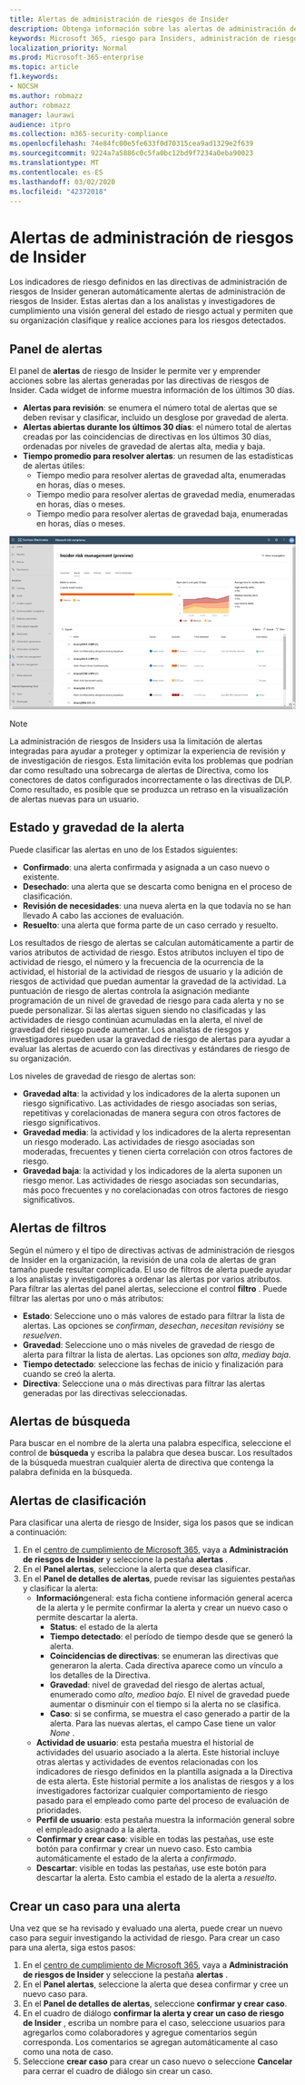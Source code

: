 ```yaml
---
title: Alertas de administración de riesgos de Insider
description: Obtenga información sobre las alertas de administración de riesgos de Insider en Microsoft 365
keywords: Microsoft 365, riesgo para Insiders, administración de riesgos, cumplimiento
localization_priority: Normal
ms.prod: Microsoft-365-enterprise
ms.topic: article
f1.keywords:
- NOCSH
ms.author: robmazz
author: robmazz
manager: laurawi
audience: itpro
ms.collection: m365-security-compliance
ms.openlocfilehash: 74e84fc00e5fe633f0d70315cea9ad1329e2f639
ms.sourcegitcommit: 9224a7a5886c0c5fa0bc12bd9f7234a0eba90023
ms.translationtype: MT
ms.contentlocale: es-ES
ms.lasthandoff: 03/02/2020
ms.locfileid: "42372018"
---
```

# <a name="insider-risk-management-alerts"></a>Alertas de administración de riesgos de Insider

Los indicadores de riesgo definidos en las directivas de administración de riesgos de Insider generan automáticamente alertas de administración de riesgos de Insider. Estas alertas dan a los analistas y investigadores de cumplimiento una visión general del estado de riesgo actual y permiten que su organización clasifique y realice acciones para los riesgos detectados.

## <a name="alert-dashboard"></a>Panel de alertas

El panel de **alertas** de riesgo de Insider le permite ver y emprender acciones sobre las alertas generadas por las directivas de riesgos de Insider. Cada widget de informe muestra información de los últimos 30 días.

- **Alertas para revisión**: se enumera el número total de alertas que se deben revisar y clasificar, incluido un desglose por gravedad de alerta.
- **Alertas abiertas durante los últimos 30 días**: el número total de alertas creadas por las coincidencias de directivas en los últimos 30 días, ordenadas por niveles de gravedad de alertas alta, media y baja.
- **Tiempo promedio para resolver alertas**: un resumen de las estadísticas de alertas útiles:
    - Tiempo medio para resolver alertas de gravedad alta, enumeradas en horas, días o meses.
    - Tiempo medio para resolver alertas de gravedad media, enumeradas en horas, días o meses.
    - Tiempo medio para resolver alertas de gravedad baja, enumeradas en horas, días o meses.

![Panel de alertas de administración de riesgos de Insider](../media/insider-risk-alerts-dashboard.png)

>[!NOTE]
>La administración de riesgos de Insiders usa la limitación de alertas integradas para ayudar a proteger y optimizar la experiencia de revisión y de investigación de riesgos. Esta limitación evita los problemas que podrían dar como resultado una sobrecarga de alertas de Directiva, como los conectores de datos configurados incorrectamente o las directivas de DLP. Como resultado, es posible que se produzca un retraso en la visualización de alertas nuevas para un usuario.

## <a name="alert-status-and-severity"></a>Estado y gravedad de la alerta

Puede clasificar las alertas en uno de los Estados siguientes:

- **Confirmado**: una alerta confirmada y asignada a un caso nuevo o existente.
- **Desechado**: una alerta que se descarta como benigna en el proceso de clasificación.
- **Revisión de necesidades**: una nueva alerta en la que todavía no se han llevado A cabo las acciones de evaluación.
- **Resuelto**: una alerta que forma parte de un caso cerrado y resuelto.

Los resultados de riesgo de alertas se calculan automáticamente a partir de varios atributos de actividad de riesgo. Estos atributos incluyen el tipo de actividad de riesgo, el número y la frecuencia de la ocurrencia de la actividad, el historial de la actividad de riesgos de usuario y la adición de riesgos de actividad que puedan aumentar la gravedad de la actividad. La puntuación de riesgo de alertas controla la asignación mediante programación de un nivel de gravedad de riesgo para cada alerta y no se puede personalizar. Si las alertas siguen siendo no clasificadas y las actividades de riesgo continúan acumuladas en la alerta, el nivel de gravedad del riesgo puede aumentar. Los analistas de riesgos y investigadores pueden usar la gravedad de riesgo de alertas para ayudar a evaluar las alertas de acuerdo con las directivas y estándares de riesgo de su organización.

Los niveles de gravedad de riesgo de alertas son:

- **Gravedad alta**: la actividad y los indicadores de la alerta suponen un riesgo significativo. Las actividades de riesgo asociadas son serias, repetitivas y corelacionadas de manera segura con otros factores de riesgo significativos.
- **Gravedad media**: la actividad y los indicadores de la alerta representan un riesgo moderado. Las actividades de riesgo asociadas son moderadas, frecuentes y tienen cierta correlación con otros factores de riesgo.
- **Gravedad baja**: la actividad y los indicadores de la alerta suponen un riesgo menor. Las actividades de riesgo asociadas son secundarias, más poco frecuentes y no corelacionadas con otros factores de riesgo significativos.

## <a name="filter-alerts"></a>Alertas de filtros

Según el número y el tipo de directivas activas de administración de riesgos de Insider en la organización, la revisión de una cola de alertas de gran tamaño puede resultar complicada. El uso de filtros de alerta puede ayudar a los analistas y investigadores a ordenar las alertas por varios atributos. Para filtrar las alertas del panel alertas, seleccione el control **filtro** . Puede filtrar las alertas por uno o más atributos:

- **Estado**: Seleccione uno o más valores de estado para filtrar la lista de alertas. Las opciones se *confirman*, *desechan*, *necesitan revisión*y se *resuelven*.
- **Gravedad**: Seleccione uno o más niveles de gravedad de riesgo de alerta para filtrar la lista de alertas. Las opciones son *alta*, *media*y *baja*.
- **Tiempo detectado**: seleccione las fechas de inicio y finalización para cuando se creó la alerta.
- **Directiva**: Seleccione una o más directivas para filtrar las alertas generadas por las directivas seleccionadas.

## <a name="search-alerts"></a>Alertas de búsqueda

Para buscar en el nombre de la alerta una palabra específica, seleccione el control de **búsqueda** y escriba la palabra que desea buscar. Los resultados de la búsqueda muestran cualquier alerta de directiva que contenga la palabra definida en la búsqueda.

## <a name="triage-alerts"></a>Alertas de clasificación

Para clasificar una alerta de riesgo de Insider, siga los pasos que se indican a continuación:

1. En el [centro de cumplimiento de Microsoft 365](https://compliance.microsoft.com), vaya a **Administración de riesgos de Insider** y seleccione la pestaña **alertas** .
2. En el **Panel alertas**, seleccione la alerta que desea clasificar.
3. En el **Panel de detalles de alertas**, puede revisar las siguientes pestañas y clasificar la alerta:
    - **Información**general: esta ficha contiene información general acerca de la alerta y le permite confirmar la alerta y crear un nuevo caso o permite descartar la alerta.
        - **Status**: el estado de la alerta
        - **Tiempo detectado**: el período de tiempo desde que se generó la alerta.
        - **Coincidencias de directivas**: se enumeran las directivas que generaron la alerta. Cada directiva aparece como un vínculo a los detalles de la Directiva.
        - **Gravedad**: nivel de gravedad del riesgo de alertas actual, enumerado como *alto*, *medio*o *bajo*. El nivel de gravedad puede aumentar o disminuir con el tiempo si la alerta no se clasifica.
        - **Caso**: si se confirma, se muestra el caso generado a partir de la alerta. Para las nuevas alertas, el campo Case tiene un valor *None* .
    - **Actividad de usuario**: esta pestaña muestra el historial de actividades del usuario asociado a la alerta. Este historial incluye otras alertas y actividades de eventos relacionadas con los indicadores de riesgo definidos en la plantilla asignada a la Directiva de esta alerta. Este historial permite a los analistas de riesgos y a los investigadores factorizar cualquier comportamiento de riesgo pasado para el empleado como parte del proceso de evaluación de prioridades.
    - **Perfil de usuario**: esta pestaña muestra la información general sobre el empleado asignado a la alerta.
    - **Confirmar y crear caso**: visible en todas las pestañas, use este botón para confirmar y crear un nuevo caso. Esto cambia automáticamente el estado de la alerta a *confirmado*.
    - **Descartar**: visible en todas las pestañas, use este botón para descartar la alerta. Esto cambia el estado de la alerta a *resuelto*.

## <a name="create-a-case-for-an-alert"></a>Crear un caso para una alerta

Una vez que se ha revisado y evaluado una alerta, puede crear un nuevo caso para seguir investigando la actividad de riesgo. Para crear un caso para una alerta, siga estos pasos:

1. En el [centro de cumplimiento de Microsoft 365](https://compliance.microsoft.com), vaya a **Administración de riesgos de Insider** y seleccione la pestaña **alertas** .
2. En el **Panel alertas**, seleccione la alerta que desea confirmar y cree un nuevo caso para.
3. En el **Panel de detalles de alertas**, seleccione **confirmar y crear caso**.
4. En el cuadro de diálogo **confirmar la alerta y crear un caso de riesgo de Insider** , escriba un nombre para el caso, seleccione usuarios para agregarlos como colaboradores y agregue comentarios según corresponda. Los comentarios se agregan automáticamente al caso como una nota de caso.
5. Seleccione **crear caso** para crear un caso nuevo o seleccione **Cancelar** para cerrar el cuadro de diálogo sin crear un caso.
